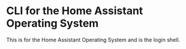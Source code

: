 # CLI for the Home Assistant Operating System

This is for the Home Assistant Operating System and is the login shell.
